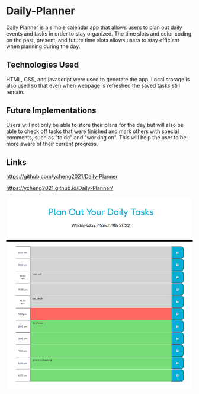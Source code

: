 # Daily-Planner
Daily Planner is a simple calendar app that allows users to plan out daily events and tasks in order to stay organized. The time slots and color coding on the past, present, and future time slots allows users to stay efficient when planning during the day. 

## Technologies Used
HTML, CSS, and javascript were used to generate the app. Local storage is also used so that even when webpage is refreshed the saved tasks still remain.

## Future Implementations
Users will not only be able to store their plans for the day but will also be able to check off tasks that were finished and mark others with special comments, such as "to do" and "working on". This will help the user to be more aware of their current progress.

## Links

https://github.com/ycheng2021/Daily-Planner

https://ycheng2021.github.io/Daily-Planner/

![screenshot](./assets/images/Daily-planner.png)